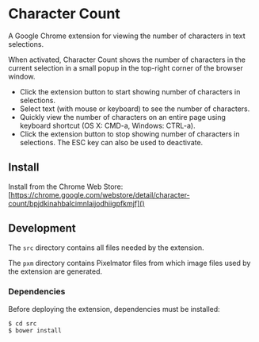 # Character Count

A Google Chrome extension for viewing the number of characters in text selections.

When activated, Character Count shows the number of characters in the current selection in a small popup in the top-right corner of the browser window.

- Click the extension button to start showing number of characters in selections.
- Select text (with mouse or keyboard) to see the number of characters.
- Quickly view the number of characters on an entire page using keyboard shortcut (OS X: CMD-a, Windows: CTRL-a).
- Click the extension button to stop showing number of characters in selections. The ESC key can also be used to deactivate.


## Install

Install from the Chrome Web Store: [https://chrome.google.com/webstore/detail/character-count/bpjdkinahbalcimnlaijodhiigpfkmjf]()


## Development

The `src` directory contains all files needed by the extension.

The `pxm` directory contains Pixelmator files from which image files used by the extension are generated.


### Dependencies

Before deploying the extension, dependencies must be installed:

    $ cd src
    $ bower install
